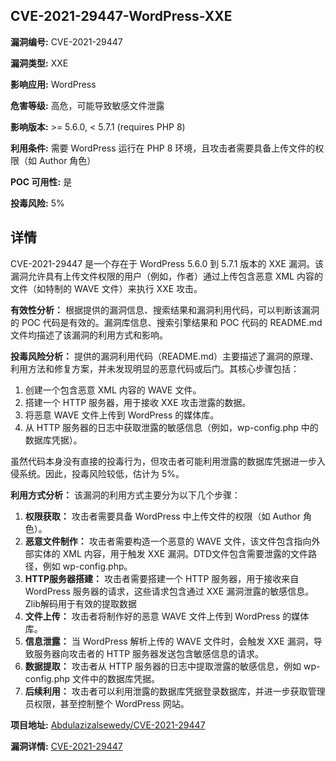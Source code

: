 ## CVE-2021-29447-WordPress-XXE

**漏洞编号:** CVE-2021-29447

**漏洞类型:** XXE

**影响应用:** WordPress

**危害等级:** 高危，可能导致敏感文件泄露

**影响版本:** >= 5.6.0, < 5.7.1 (requires PHP 8)

**利用条件:** 需要 WordPress 运行在 PHP 8 环境，且攻击者需要具备上传文件的权限（如 Author 角色）

**POC 可用性:** 是

**投毒风险:** 5%

## 详情

CVE-2021-29447 是一个存在于 WordPress 5.6.0 到 5.7.1 版本的 XXE 漏洞。该漏洞允许具有上传文件权限的用户（例如，作者）通过上传包含恶意 XML 内容的文件（如特制的 WAVE 文件）来执行 XXE 攻击。

**有效性分析：**
根据提供的漏洞信息、搜索结果和漏洞利用代码，可以判断该漏洞的 POC 代码是有效的。漏洞库信息、搜索引擎结果和 POC 代码的 README.md 文件均描述了该漏洞的利用方式和影响。

**投毒风险分析：**
提供的漏洞利用代码（README.md）主要描述了漏洞的原理、利用方法和修复方案，并未发现明显的恶意代码或后门。其核心步骤包括：

1.  创建一个包含恶意 XML 内容的 WAVE 文件。
2.  搭建一个 HTTP 服务器，用于接收 XXE 攻击泄露的数据。
3.  将恶意 WAVE 文件上传到 WordPress 的媒体库。
4.  从 HTTP 服务器的日志中获取泄露的敏感信息（例如，wp-config.php 中的数据库凭据）。

虽然代码本身没有直接的投毒行为，但攻击者可能利用泄露的数据库凭据进一步入侵系统。因此，投毒风险较低，估计为 5%。

**利用方式分析：**
该漏洞的利用方式主要分为以下几个步骤：

1.  **权限获取：** 攻击者需要具备 WordPress 中上传文件的权限（如 Author 角色）。
2.  **恶意文件制作：** 攻击者需要构造一个恶意的 WAVE 文件，该文件包含指向外部实体的 XML 内容，用于触发 XXE 漏洞。DTD文件包含需要泄露的文件路径，例如 wp-config.php。
3.  **HTTP服务器搭建：** 攻击者需要搭建一个 HTTP 服务器，用于接收来自 WordPress 服务器的请求，这些请求包含通过 XXE 漏洞泄露的敏感信息。Zlib解码用于有效的提取数据
4.  **文件上传：** 攻击者将制作好的恶意 WAVE 文件上传到 WordPress 的媒体库。
5.  **信息泄露：** 当 WordPress 解析上传的 WAVE 文件时，会触发 XXE 漏洞，导致服务器向攻击者的 HTTP 服务器发送包含敏感信息的请求。
6.  **数据提取：** 攻击者从 HTTP 服务器的日志中提取泄露的敏感信息，例如 wp-config.php 文件中的数据库凭据。
7.  **后续利用：** 攻击者可以利用泄露的数据库凭据登录数据库，并进一步获取管理员权限，甚至控制整个 WordPress 网站。

**项目地址:** [Abdulazizalsewedy/CVE-2021-29447](https://github.com/Abdulazizalsewedy/CVE-2021-29447)

**漏洞详情:** [CVE-2021-29447](https://nvd.nist.gov/vuln/detail/CVE-2021-29447)